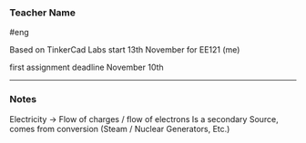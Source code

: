 ### Teacher Name
#eng 

Based on TinkerCad
Labs start 13th November for EE121 (me)

first assignment deadline November 10th

---
### Notes

Electricity -> Flow of charges / flow of electrons
Is a secondary Source, comes from conversion (Steam / Nuclear Generators, Etc.)

